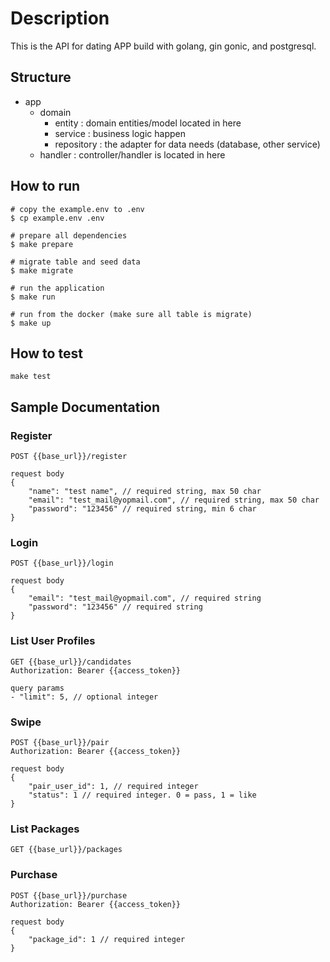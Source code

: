 
# Description

This is the API for dating APP build with golang, gin gonic, and postgresql.

## Structure

- app
    - domain
        - entity : domain entities/model located in here
        - service : business logic happen
        - repository : the adapter for data needs (database, other service)
    - handler : controller/handler is located in here


## How to run
```
# copy the example.env to .env
$ cp example.env .env

# prepare all dependencies
$ make prepare

# migrate table and seed data
$ make migrate

# run the application
$ make run

# run from the docker (make sure all table is migrate)
$ make up
```

## How to test
```
make test
```

## Sample Documentation
### Register
```
POST {{base_url}}/register

request body
{
    "name": "test name", // required string, max 50 char
    "email": "test_mail@yopmail.com", // required string, max 50 char
    "password": "123456" // required string, min 6 char
}
```
### Login
```
POST {{base_url}}/login

request body
{
    "email": "test_mail@yopmail.com", // required string
    "password": "123456" // required string
}
```
### List User Profiles
```
GET {{base_url}}/candidates
Authorization: Bearer {{access_token}}

query params
- "limit": 5, // optional integer
```
### Swipe
```
POST {{base_url}}/pair
Authorization: Bearer {{access_token}}

request body
{
    "pair_user_id": 1, // required integer
    "status": 1 // required integer. 0 = pass, 1 = like
}
```
### List Packages
```
GET {{base_url}}/packages
```
### Purchase
```
POST {{base_url}}/purchase
Authorization: Bearer {{access_token}}

request body
{
    "package_id": 1 // required integer
}
```